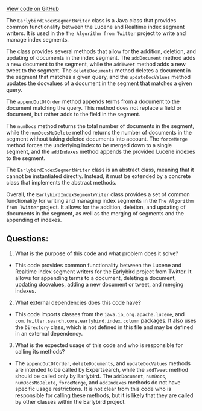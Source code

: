 [View code on GitHub](https://github.com/misbahsy/the-algorithm/src/java/com/twitter/search/core/earlybird/index/EarlybirdIndexSegmentWriter.java)

The `EarlybirdIndexSegmentWriter` class is a Java class that provides common functionality between the Lucene and Realtime index segment writers. It is used in the `The Algorithm from Twitter` project to write and manage index segments. 

The class provides several methods that allow for the addition, deletion, and updating of documents in the index segment. The `addDocument` method adds a new document to the segment, while the `addTweet` method adds a new tweet to the segment. The `deleteDocuments` method deletes a document in the segment that matches a given query, and the `updateDocValues` method updates the docvalues of a document in the segment that matches a given query.

The `appendOutOfOrder` method appends terms from a document to the document matching the query. This method does not replace a field or document, but rather adds to the field in the segment. 

The `numDocs` method returns the total number of documents in the segment, while the `numDocsNoDelete` method returns the number of documents in the segment without taking deleted documents into account. The `forceMerge` method forces the underlying index to be merged down to a single segment, and the `addIndexes` method appends the provided Lucene indexes to the segment.

The `EarlybirdIndexSegmentWriter` class is an abstract class, meaning that it cannot be instantiated directly. Instead, it must be extended by a concrete class that implements the abstract methods. 

Overall, the `EarlybirdIndexSegmentWriter` class provides a set of common functionality for writing and managing index segments in the `The Algorithm from Twitter` project. It allows for the addition, deletion, and updating of documents in the segment, as well as the merging of segments and the appending of indexes.
## Questions: 
 1. What is the purpose of this code and what problem does it solve?
- This code provides common functionality between the Lucene and Realtime index segment writers for the Earlybird project from Twitter. It allows for appending terms to a document, deleting a document, updating docvalues, adding a new document or tweet, and merging indexes.

2. What external dependencies does this code have?
- This code imports classes from the `java.io`, `org.apache.lucene`, and `com.twitter.search.core.earlybird.index.column` packages. It also uses the `Directory` class, which is not defined in this file and may be defined in an external dependency.

3. What is the expected usage of this code and who is responsible for calling its methods?
- The `appendOutOfOrder`, `deleteDocuments`, and `updateDocValues` methods are intended to be called by Expertsearch, while the `addTweet` method should be called only by Earlybird. The `addDocument`, `numDocs`, `numDocsNoDelete`, `forceMerge`, and `addIndexes` methods do not have specific usage restrictions. It is not clear from this code who is responsible for calling these methods, but it is likely that they are called by other classes within the Earlybird project.